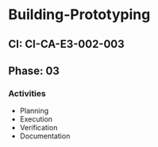 # Building-Prototyping

## CI: CI-CA-E3-002-003
## Phase: 03

### Activities
- Planning
- Execution
- Verification
- Documentation
